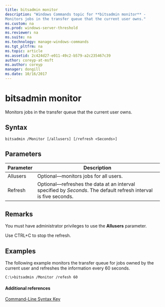 ```yaml
---
title: bitsadmin monitor
description: "Windows Commands topic for **bitsadmin monitor** - 
Monitors jobs in the transfer queue that the current user owns."
ms.custom: na
ms.prod: windows-server-threshold
ms.reviewer: na
ms.suite: na
ms.technology: manage-windows-commands
ms.tgt_pltfrm: na
ms.topic: article
ms.assetid: 2c424d27-e011-49c2-b579-a2c235467c39
author: coreyp-at-msft
ms.author: coreyp
manager: dongill
ms.date: 10/16/2017
---
```


# bitsadmin monitor



Monitors jobs in the transfer queue that the current user owns.

## Syntax

```
bitsadmin /Monitor [/allusers] [/refresh <Seconds>]
```

## Parameters

|Parameter|Description|
|---------|-----------|
|Allusers|Optional—monitors jobs for all users.|
|Refresh|Optional—refreshes the data at an interval specified by *Seconds*. The default refresh interval is five seconds.|

## Remarks

You must have administrator privileges to use the **Allusers** parameter.

Use CTRL+C to stop the refresh.

## <a name="BKMK_examples"></a>Examples

The following example monitors the transfer queue for jobs owned by the current user and refreshes the information every 60 seconds.
```
C:\>bitsadmin /Monitor /refesh 60
```

#### Additional references

[Command-Line Syntax Key](command-line-syntax-key.md)
